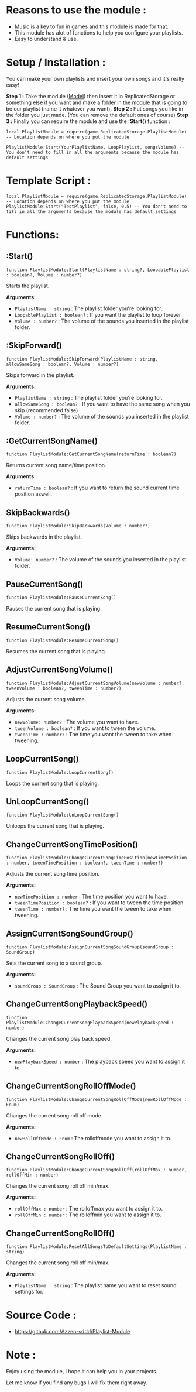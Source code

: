 

# **Reasons to use the module :**

- Music is a key to fun in games and this module is made for that.
- This module has alot of functions to help you configure your playlists.
- Easy to understand & use.

# **Setup / Installation :**

You can make your own playlists and insert your own songs and it's really easy!

**Step 1 :** Take the module ([Model](https://www.roblox.com/library/12706488843/v1-0-0-Playlist-Module)) then insert it in ReplicatedStorage or something else if you want and make a folder in the module that is going to be our playlist (name it whatever you want).
**Step 2 :** Put songs you like in the folder you just made. (You can remove the default ones of course)
**Step 3 :** Finally you can require the module and use the **:Start()** function :
	
```
local PlaylistModule = require(game.ReplicatedStorage.PlaylistModule) -- Location depends on where you put the module

PlaylistModule:Start(YourPlaylistName, LoopPlaylist, songsVolume) -- You don't need to fill in all the arguments because the module has default settings
```
 # **Template Script :**

```
local PlaylistModule = require(game.ReplicatedStorage.PlaylistModule) -- Location depends on where you put the module
PlaylistModule:Start("TestPlaylist", false, 0.5) -- You don't need to fill in all the arguments because the module has default settings
```


# **Functions:**

## **:Start()**
```
function PlaylistModule:Start(PlaylistName : string?, LoopablePlaylist : boolean?, Volume : number?)
```
Starts the playlist.

**Arguments:**

- `PlaylistName : string` : The playlist folder you're looking for.
- `LoopablePlaylist : boolean?` : If you want the playlist to loop forever
- `Volume : number?` : The volume of the sounds you inserted in the playlist folder.

## **:SkipForward()**

```
function PlaylistModule:SkipForward(PlaylistName : string, allowSameSong : boolean?, Volume : number?)
```
Skips forward in the playlist.

**Arguments:**

- `PlaylistName : string` : The playlist folder you're looking for.
- `allowSameSong : boolean?` : If you want to have the same song when you skip (recommended false)
- `Volume : number?` : The volume of the sounds you inserted in the playlist folder.

## **:GetCurrentSongName()**

```
function PlaylistModule:GetCurrentSongName(returnTime : boolean?)
```
Returns current song name/time position.

**Arguments:**

- `returnTime : boolean?` : If you want to return the sound current time position aswell.

## **SkipBackwards()**

```
function PlaylistModule:SkipBackwards(Volume : number?)
```
Skips backwards in the playlist.

**Arguments:**

- `Volume: number?` : The volume of the sounds you inserted in the playlist folder.

## **PauseCurrentSong()**

```
function PlaylistModule:PauseCurrentSong()
```
Pauses the current song that is playing.

## **ResumeCurrentSong()**

```
function PlaylistModule:ResumeCurrentSong()
```
Resumes the current song that is playing.

## **AdjustCurrentSongVolume()**

```
function PlaylistModule:AdjustCurrentSongVolume(newVolume : number?, tweenVolume : boolean?, tweenTime : number?)
```

Adjusts the current song volume.

**Arguments:**

- `newVolume: number?` : The volume you want to have.
- `tweenVolume : boolean?` : If you want to tween the volume.
- `tweenTime : number?` : The time you want the tween to take when tweening.

## **LoopCurrentSong()**

```
function PlaylistModule:LoopCurrentSong()
```
Loops the current song that is playing.

## **UnLoopCurrentSong()**

```
function PlaylistModule:UnLoopCurrentSong()
```
Unloops the current song that is playing.

## **ChangeCurrentSongTimePosition()**

```
function PlaylistModule:ChangeCurrentSongTimePosition(newTimePosition : number, tweenTimePosition : boolean?, tweenTime : number?)
```

Adjusts the current song time position.

**Arguments:**

- `newTimePosition : number` : The time position you want to have.
- `tweenTimePosition : boolean?` : If you want to tween the time position.
- `tweenTime : number?` : The time you want the tween to take when tweening.

## **AssignCurrentSongSoundGroup()**

```
function PlaylistModule:AssignCurrentSongSoundGroup(soundGroup : SoundGroup)
```

Sets the current song to a sound group.

**Arguments:**

- `soundGroup : SoundGroup` : The Sound Group you want to assign it to.

## **ChangeCurrentSongPlaybackSpeed()**

```
function PlaylistModule:ChangeCurrentSongPlaybackSpeed(newPlaybackSpeed : number)	
```

Changes the current song play back speed.

**Arguments:**

- `newPlaybackSpeed : number` : The playback speed you want to assign it to.

## **ChangeCurrentSongRollOffMode()**

```
function PlaylistModule:ChangeCurrentSongRollOffMode(newRollOffMode : Enum)	
```

Changes the current song roll off mode.

**Arguments:**

- `newRollOffMode : Enum` : The rolloffmode you want to assign it to.

## **ChangeCurrentSongRollOff()**

```
function PlaylistModule:ChangeCurrentSongRollOff(rollOffMax : number, rollOffMin : number)
```

Changes the current song roll off min/max.

**Arguments:**

- `rollOffMax : number` : The rolloffmax you want to assign it to.
- `rollOffMin : number` : The rolloffmin you want to assign it to.

## **ChangeCurrentSongRollOff()**

```
function PlaylistModule:ResetAllSongsToDefaultSettings(PlaylistName : string)
```

Changes the current song roll off min/max.

**Arguments:**

- `PlaylistName : string` : The playlist name you want to reset sound settings for.



# **Source Code :**

- https://github.com/Azzen-sddd/Playlist-Module

# **Note :**

Enjoy using the module, I hope it can help you in your projects.

Let me know if you find any bugs I will fix them right away.
